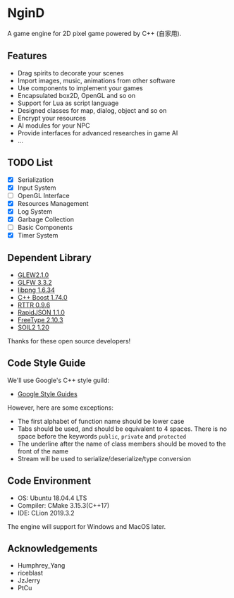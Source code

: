 # NginD
A game engine for 2D pixel game powered by C++ (自家用). 

## Features
+ Drag spirits to decorate your scenes
+ Import images, music, animations from other software
+ Use components to implement your games
+ Encapsulated box2D, OpenGL and so on
+ Support for Lua as script language
+ Designed classes for map, dialog, object and so on
+ Encrypt your resources
+ AI modules for your NPC
+ Provide interfaces for advanced researches in game AI
+ ...

## TODO List
+ [x] Serialization
+ [x] Input System
+ [ ] OpenGL Interface
+ [x] Resources Management
+ [x] Log System
+ [x] Garbage Collection
+ [ ] Basic Components
+ [x] Timer System

## Dependent Library
+ [GLEW2.1.0](https://github.com/nigels-com/glew)
+ [GLFW 3.3.2](https://www.glfw.org/)
+ [libpng 1.6.34](http://www.libpng.org/pub/png/libpng.html)
+ [C++ Boost 1.74.0](https://www.boost.org/)
+ [RTTR 0.9.6](https://www.rttr.org/)
+ [RapidJSON 1.1.0](http://rapidjson.org/)
+ [FreeType 2.10.3](https://www.freetype.org/index.html)
+ [SOIL2 1.20](https://github.com/SpartanJ/SOIL2)

Thanks for these open source developers!

## Code Style Guide
We'll use Google's C++ style guild:
+ [Google Style Guides](https://github.com/google/styleguide)

However, here are some exceptions:
+ The first alphabet of function name should be lower case
+ Tabs should be used, and should be equivalent to 4 spaces. There is no space before the keywords `public`, `private` and `protected`
+ The underline after the name of class members should be moved to the front of the name
+ Stream will be used to serialize/deserialize/type conversion

## Code Environment
+ OS: Ubuntu 18.04.4 LTS
+ Compiler: CMake 3.15.3(C++17)
+ IDE: CLion 2019.3.2

The engine will support for Windows and MacOS later.

## Acknowledgements
+ Humphrey_Yang
+ riceblast
+ JzJerry
+ PtCu